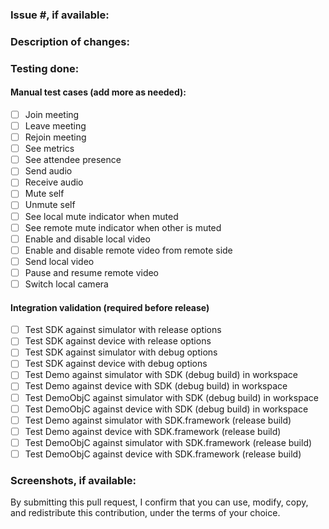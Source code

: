### Issue #, if available:

### Description of changes:

### Testing done:

#### Manual test cases (add more as needed):

- [ ] Join meeting
- [ ] Leave meeting
- [ ] Rejoin meeting
- [ ] See metrics
- [ ] See attendee presence
- [ ] Send audio
- [ ] Receive audio
- [ ] Mute self
- [ ] Unmute self
- [ ] See local mute indicator when muted
- [ ] See remote mute indicator when other is muted
- [ ] Enable and disable local video
- [ ] Enable and disable remote video from remote side
- [ ] Send local video
- [ ] Pause and resume remote video
- [ ] Switch local camera

#### Integration validation (required before release)

- [ ] Test SDK against simulator with release options
- [ ] Test SDK against device with release options
- [ ] Test SDK against simulator with debug options
- [ ] Test SDK against device with debug options
- [ ] Test Demo against simulator with SDK (debug build) in workspace
- [ ] Test Demo against device with SDK (debug build) in workspace
- [ ] Test DemoObjC against simulator with SDK (debug build) in workspace
- [ ] Test DemoObjC against device with SDK (debug build) in workspace
- [ ] Test Demo against simulator with SDK.framework (release build)
- [ ] Test Demo against device with SDK.framework (release build)
- [ ] Test DemoObjC against simulator with SDK.framework (release build)
- [ ] Test DemoObjC against device with SDK.framework (release build)

### Screenshots, if available:

By submitting this pull request, I confirm that you can use, modify, copy, and redistribute this contribution, under the terms of your choice.
